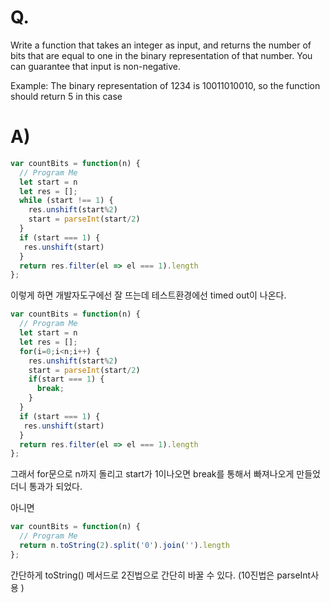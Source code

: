 # Q.
Write a function that takes an integer as input, and returns the number of bits that are equal to one in the binary representation of that number. You can guarantee that input is non-negative.

Example: The binary representation of 1234 is 10011010010, so the function should return 5 in this case
# A)
```js
var countBits = function(n) {
  // Program Me
  let start = n
  let res = [];
  while (start !== 1) {
    res.unshift(start%2)
    start = parseInt(start/2)
  }
  if (start === 1) {
   res.unshift(start)
  }
  return res.filter(el => el === 1).length
};
```
이렇게 하면 개발자도구에선 잘 뜨는데 테스트환경에선 timed out이 나온다. 

```js
var countBits = function(n) {
  // Program Me
  let start = n
  let res = [];
  for(i=0;i<n;i++) {
    res.unshift(start%2)
    start = parseInt(start/2)
    if(start === 1) {
      break;
    }
  }
  if (start === 1) {
   res.unshift(start)
  }
  return res.filter(el => el === 1).length
};
```
그래서 for문으로 n까지 돌리고 start가 1이나오면 break를 통해서 빠져나오게 만들었더니 통과가 되었다. 

아니면
```js
var countBits = function(n) {
  // Program Me
  return n.toString(2).split('0').join('').length
};
```


간단하게 toString() 메서드로 2진법으로 간단히 바꿀 수 있다. (10진법은 parseInt사용 )
